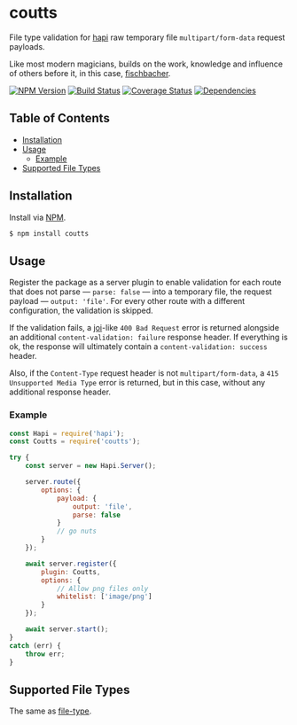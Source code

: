 # coutts
File type validation for [hapi](https://github.com/hapijs/hapi) raw temporary file `multipart/form-data` request payloads.

Like most modern magicians, builds on the work, knowledge and influence of others before it, in this case, [fischbacher](https://github.com/ruiquelhas/fischbacher).

[![NPM Version][fury-img]][fury-url] [![Build Status][travis-img]][travis-url] [![Coverage Status][coveralls-img]][coveralls-url] [![Dependencies][david-img]][david-url]

## Table of Contents
- [Installation](#installation)
- [Usage](#usage)
  - [Example](#example)
- [Supported File Types](#supported-file-types)

## Installation
Install via [NPM](https://www.npmjs.org).

```sh
$ npm install coutts
```

## Usage
Register the package as a server plugin to enable validation for each route that does not parse — `parse: false` — into a temporary file, the request payload — `output: 'file'`. For every other route with a different configuration, the validation is skipped.

If the validation fails, a [joi](https://github.com/hapijs/joi)-like `400 Bad Request` error is returned alongside an additional `content-validation: failure` response header. If everything is ok, the response will ultimately contain a `content-validation: success` header.

Also, if the `Content-Type` request header is not `multipart/form-data`, a `415 Unsupported Media Type` error is returned, but in this case, without any additional response header.

### Example

```js
const Hapi = require('hapi');
const Coutts = require('coutts');

try {
    const server = new Hapi.Server();

    server.route({
        options: {
            payload: {
                output: 'file',
                parse: false
            }
            // go nuts
        }
    });

    await server.register({
        plugin: Coutts,
        options: {
            // Allow png files only
            whitelist: ['image/png']
        }
    });

    await server.start();
}
catch (err) {
    throw err;
}
```

## Supported File Types
The same as [file-type](https://github.com/sindresorhus/file-type/tree/v7.0.0#supported-file-types).

[coveralls-img]: https://coveralls.io/repos/ruiquelhas/coutts/badge.svg
[coveralls-url]: https://coveralls.io/github/ruiquelhas/coutts
[david-img]: https://david-dm.org/ruiquelhas/coutts.svg
[david-url]: https://david-dm.org/ruiquelhas/coutts
[fury-img]: https://badge.fury.io/js/coutts.svg
[fury-url]: https://badge.fury.io/js/coutts
[travis-img]: https://travis-ci.org/ruiquelhas/coutts.svg
[travis-url]: https://travis-ci.org/ruiquelhas/coutts
